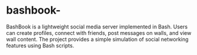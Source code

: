 # bashbook-
BashBook is a lightweight social media server implemented in Bash. Users can create profiles, connect with friends, post messages on walls, and view wall content. The project provides a simple simulation of social networking features using Bash scripts.
